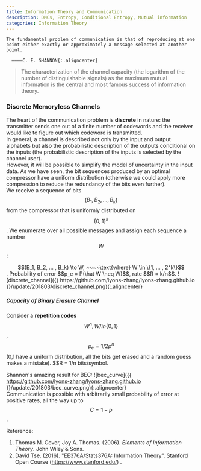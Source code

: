 ```yaml
---
title: Information Theory and Communication 
description: DMCs, Entropy, Conditional Entropy, Mutual information 
categories: Information Theory
---
```


    The fundamental problem of communication is that of reproducing at one point either exactly or approximately a message selected at another point.  
        
      ————C. E. SHANNON{:.aligncenter}   
      
>  The characterization of the channel capacity (the logarithm of the number of distinguishable signals) as the maximum mutual information is the central and most famous success of information theory.   
  
### **Discrete Memoryless Channels**    
The heart of the communication problem is **discrete** in nature: the transmitter sends one out of a finite number of codewords and the receiver would like to figure out which codeword is transmitted.   
In general, a channel is described not only by the input and output alphabets but also the probabilistic description of the outputs conditional on the inputs (the probabilistic description of the inputs is selected by the channel user).   
However, it will be possible to simplify the model of uncertainty in the input data. As we have seen, the bit sequences produced by an optimal compressor have a uniform distribution (otherwise we could apply more compression to reduce the redundancy of the bits even further).   
We receive a sequence of bits $$(B_1, B_2, ... , B_k)$$ from the compressor that is uniformly distributed on $$\{0,1\}^k$$. We enumerate over all possible messages and assign each sequence a number $$W$$:   
<center>$$(B_1, B_2, ... , B_k) \to W, ~~~~\text{where} W \in \{1, ... , 2^k\}$$</center>.   
Probability of error $$p_e = P(\hat W \neq W)$$, rate $$R = k/n$$.   
![discrete_channel]({{ https://github.com/lyons-zhang/lyons-zhang.github.io }}/update/201803/discrete_channel.png){:.aligncenter}   

##### **Capacity of Binary Erasure Channel**  
Consider a **repetition codes** $$W^n, W /in \{0,1\}$$, $$p_e = 1/2 p^n$$(0,1 have a uniform distribution, all the bits get erased and a random guess makes a mistake). $$R = 1/n bits/symbol.   

Shannon's amazing result for BEC:
![bec_curve]({{ https://github.com/lyons-zhang/lyons-zhang.github.io }}/update/201803/bec_curve.png){:.aligncenter}   
Communication is possible with arbitrarily small probability of error at positive rates, all the way up to $$C = 1 − p$$.   


    
Reference:  
1. Thomas M. Cover, Joy A. Thomas. (2006). *Elements of Information Theory*. John Wiley & Sons.   
2. David Tse. (2016). "EE376A/Stats376A: Information Theory". Stanford Open Course (https://www.stanford.edu/) .
